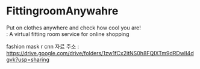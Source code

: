 # FittingroomAnywahre
Put on clothes anywhere and check how cool you are!<br>
: A virtual fitting room service for online shopping

fashion mask r cnn 자료 주소 : https://drive.google.com/drive/folders/1zw1fCx2itNS0h8FQIXTm9dRDwII4dgvk?usp=sharing
